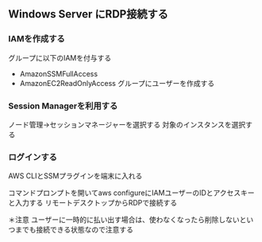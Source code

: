## Windows Server にRDP接続する

### IAMを作成する
グループに以下のIAMを付与する
- AmazonSSMFullAccess
- AmazonEC2ReadOnlyAccess
グループにユーザーを作成する

### Session Managerを利用する
ノード管理→セッションマネージャーを選択する
対象のインスタンスを選択する

### ログインする
AWS CLIとSSMプラグインを端末に入れる
  
コマンドプロンプトを開いてaws configureにIAMユーザーのIDとアクセスキーと入力する
リモートデスクトップからRDPで接続する
 
＊注意
ユーザーに一時的に払い出す場合は、使わなくなったら削除しないといつまでも接続できる状態なので注意する
